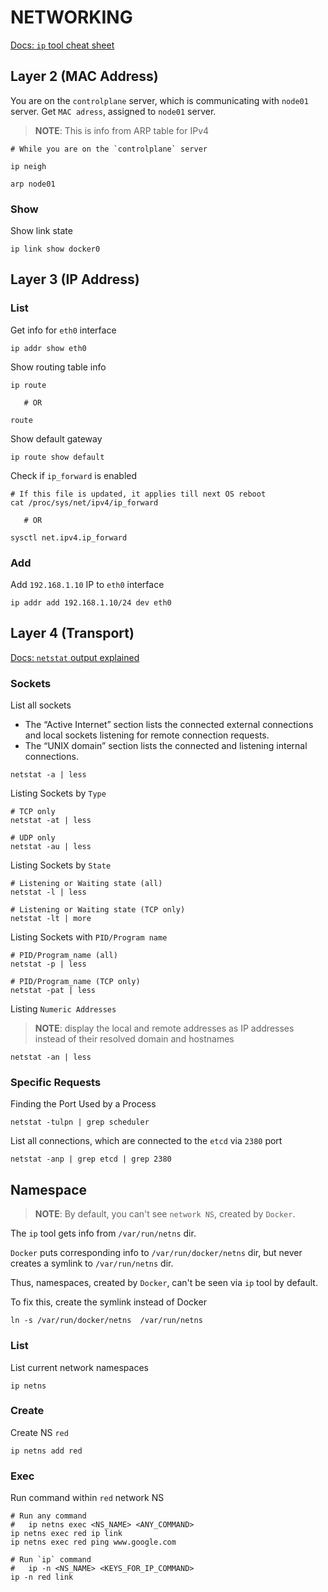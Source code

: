 # NETWORKING

[Docs: `ip` tool cheat sheet](https://access.redhat.com/sites/default/files/attachments/rh_ip_command_cheatsheet_1214_jcs_print.pdf)


## Layer 2 (MAC Address)

You are on the `controlplane` server, which is communicating with `node01` server. Get `MAC adress`, assigned to `node01` server.
> **NOTE**: This is info from ARP table for IPv4
```
# While you are on the `controlplane` server

ip neigh

arp node01
```

### Show

Show link state
```
ip link show docker0
```


## Layer 3 (IP Address)

### List

Get info for `eth0` interface
```
ip addr show eth0
```

Show routing table info
```
ip route

   # OR
   
route
```

Show default gateway
```
ip route show default
```

Check if `ip_forward` is enabled
```
# If this file is updated, it applies till next OS reboot
cat /proc/sys/net/ipv4/ip_forward

   # OR
   
sysctl net.ipv4.ip_forward
```

### Add

Add `192.168.1.10` IP to `eth0` interface
```
ip addr add 192.168.1.10/24 dev eth0
```

## Layer 4 (Transport)

[Docs: `netstat` output explained](https://www.howtogeek.com/513003/how-to-use-netstat-on-linux/)



### Sockets

List all sockets
- The “Active Internet” section lists the connected external connections and local sockets listening for remote connection requests.
- The “UNIX domain” section lists the connected and listening internal connections. 
```
netstat -a | less
```

Listing Sockets by `Type`
```
# TCP only
netstat -at | less

# UDP only
netstat -au | less
```

Listing Sockets by `State`
```
# Listening or Waiting state (all)
netstat -l | less

# Listening or Waiting state (TCP only)
netstat -lt | more

```

Listing Sockets with `PID/Program name`
```
# PID/Program_name (all)
netstat -p | less

# PID/Program_name (TCP only)
netstat -pat | less
```

Listing `Numeric Addresses`
> **NOTE**: display the local and remote addresses as IP addresses instead of their resolved domain and hostnames
```
netstat -an | less
```


### Specific Requests

Finding the Port Used by a Process
```
netstat -tulpn | grep scheduler
```

List all connections, which are connected to the `etcd` via `2380` port
```
netstat -anp | grep etcd | grep 2380
```









## Namespace

> **NOTE**: By default, you can't see `network NS`, created by `Docker`.

The `ip` tool gets info from `/var/run/netns` dir. 

`Docker` puts corresponding info to `/var/run/docker/netns` dir, but never creates a symlink to `/var/run/netns` dir.

Thus, namespaces, created by `Docker`, can't be seen via `ip` tool by default.

To fix this, create the symlink instead of Docker

```
ln -s /var/run/docker/netns  /var/run/netns 
```

### List

List current network namespaces
```
ip netns
```

### Create

Create NS `red`
```
ip netns add red
```



### Exec

Run command within `red` network NS
```
# Run any command
#   ip netns exec <NS_NAME> <ANY_COMMAND>
ip netns exec red ip link
ip netns exec red ping www.google.com

# Run `ip` command
#   ip -n <NS_NAME> <KEYS_FOR_IP_COMMAND>
ip -n red link
```


































